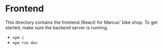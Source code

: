 # Frontend

This directory contains the frontend (React) for Marcus' bike shop. To get started, make sure the backend server is running.

- `npm i`
- `npm run dev`

